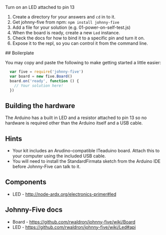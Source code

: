 Turn on an LED attached to pin 13

1. Create a directory for your answers and `cd` in to it.
2. Get johnny-five from npm: `npm install johnny-five`
3. Add a file for your solution (e.g. 01-power-on-self-test.js)
4. When the board is ready, create a new `Led` instance.
5. Check the docs for how to bind it to a specific pin and turn it on.
6. Expose it to the repl, so you can control it from the command line.

## Boilerplate

You may copy and paste the following to make getting started a little easier:

```js
  var five = require('johnny-five')
  var board = new five.Board()
  board.on('ready', function () {
    // Your solution here!
  })
```

## Building the hardware

The Arduino has a built in LED and a resistor attached to pin 13 so no hardware
is required other than the Arduino itself and a USB cable.

## Hints

 * Your kit includes an Arudino-compatible ITeaduino board.  Attach this to your computer using the included USB cable.
 * You will need to install the StandardFirmata sketch from the Arduino IDE before Johnny-Five can talk to it.

## Components

- LED - http://node-ardx.org/electronics-primer#led

## Johnny-Five docs

- Board - https://github.com/rwaldron/johnny-five/wiki/Board
- LED - https://github.com/rwaldron/johnny-five/wiki/Led#api
